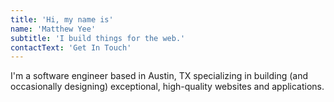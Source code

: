 ```yaml
---
title: 'Hi, my name is'
name: 'Matthew Yee'
subtitle: 'I build things for the web.'
contactText: 'Get In Touch'
---
```


I'm a software engineer based in Austin, TX specializing in building (and occasionally designing) exceptional, high-quality websites and applications.
